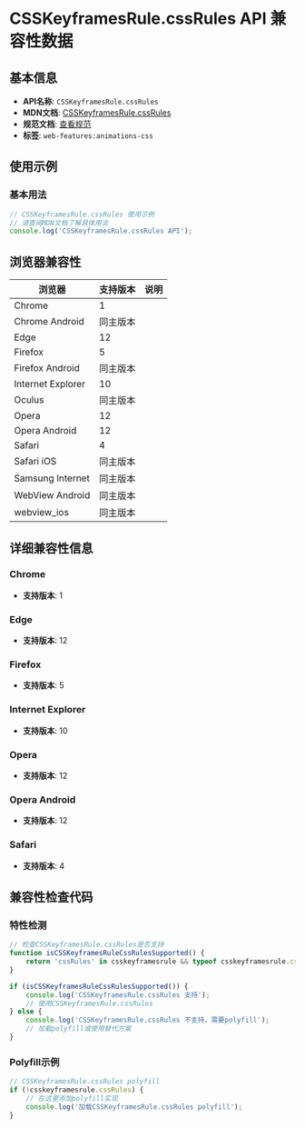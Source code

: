 # CSSKeyframesRule.cssRules API 兼容性数据

## 基本信息

- **API名称**: `CSSKeyframesRule.cssRules`
- **MDN文档**: [CSSKeyframesRule.cssRules](https://developer.mozilla.org/docs/Web/API/CSSKeyframesRule/cssRules)
- **规范文档**: [查看规范](https://drafts.csswg.org/css-animations/#dom-csskeyframesrule-cssrules)
- **标签**: `web-features:animations-css`

## 使用示例

### 基本用法

```javascript
// CSSKeyframesRule.cssRules 使用示例
// 请查阅MDN文档了解具体用法
console.log('CSSKeyframesRule.cssRules API');
```

## 浏览器兼容性

| 浏览器 | 支持版本 | 说明 |
|--------|----------|------|
| Chrome | 1 |  |
| Chrome Android | 同主版本 |  |
| Edge | 12 |  |
| Firefox | 5 |  |
| Firefox Android | 同主版本 |  |
| Internet Explorer | 10 |  |
| Oculus | 同主版本 |  |
| Opera | 12 |  |
| Opera Android | 12 |  |
| Safari | 4 |  |
| Safari iOS | 同主版本 |  |
| Samsung Internet | 同主版本 |  |
| WebView Android | 同主版本 |  |
| webview_ios | 同主版本 |  |

## 详细兼容性信息

### Chrome

- **支持版本**: 1

### Edge

- **支持版本**: 12

### Firefox

- **支持版本**: 5

### Internet Explorer

- **支持版本**: 10

### Opera

- **支持版本**: 12

### Opera Android

- **支持版本**: 12

### Safari

- **支持版本**: 4

## 兼容性检查代码

### 特性检测

```javascript
// 检查CSSKeyframesRule.cssRules是否支持
function isCSSKeyframesRuleCssRulesSupported() {
    return 'cssRules' in csskeyframesrule && typeof csskeyframesrule.cssRules === 'function';
}

if (isCSSKeyframesRuleCssRulesSupported()) {
    console.log('CSSKeyframesRule.cssRules 支持');
    // 使用CSSKeyframesRule.cssRules
} else {
    console.log('CSSKeyframesRule.cssRules 不支持，需要polyfill');
    // 加载polyfill或使用替代方案
}
```

### Polyfill示例

```javascript
// CSSKeyframesRule.cssRules polyfill
if (!csskeyframesrule.cssRules) {
    // 在这里添加polyfill实现
    console.log('加载CSSKeyframesRule.cssRules polyfill');
}
```

